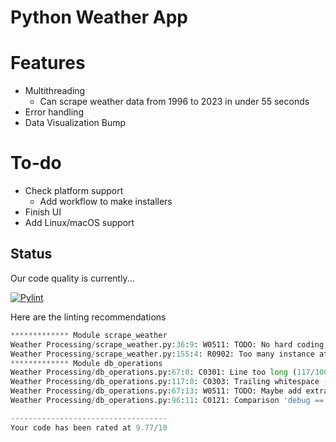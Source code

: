 # Python Weather App

# Features
- Multithreading
  - Can scrape weather data from 1996 to 2023 in under 55 seconds
- Error handling
- Data Visualization
Bump
# To-do
- Check platform support
  - Add workflow to make installers
- Finish UI
- Add Linux/macOS support 

## Status


Our code quality is currently...

[![Pylint](https://github.com/tadghh/PythonWeatherApp/actions/workflows/pylint.yml/badge.svg?branch=main&event=push)](https://github.com/tadghh/PythonWeatherApp/actions/workflows/pylint.yml)

Here are the linting recommendations
```python
************* Module scrape_weather
Weather Processing/scrape_weather.py:36:9: W0511: TODO: No hard coding, there is a previous month button the page we can look for (fixme)
Weather Processing/scrape_weather.py:155:4: R0902: Too many instance attributes (10/7) (too-many-instance-attributes)
************* Module db_operations
Weather Processing/db_operations.py:67:0: C0301: Line too long (117/100) (line-too-long)
Weather Processing/db_operations.py:117:0: C0303: Trailing whitespace (trailing-whitespace)
Weather Processing/db_operations.py:67:13: W0511: TODO: Maybe add extra validation just in-case someone forgets to validate before calling this function. (fixme)
Weather Processing/db_operations.py:96:11: C0121: Comparison 'debug == True' should be 'debug is True' if checking for the singleton value True, or 'debug' if testing for truthiness (singleton-comparison)

-----------------------------------
Your code has been rated at 9.77/10

```
